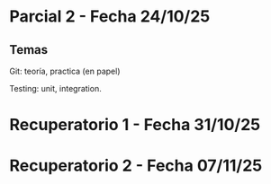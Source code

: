 # Parcial 2 - Fecha 24/10/25

## Temas

Git: teoría, practica (en papel)

Testing: unit, integration.

# Recuperatorio 1 - Fecha 31/10/25

# Recuperatorio 2 - Fecha 07/11/25
